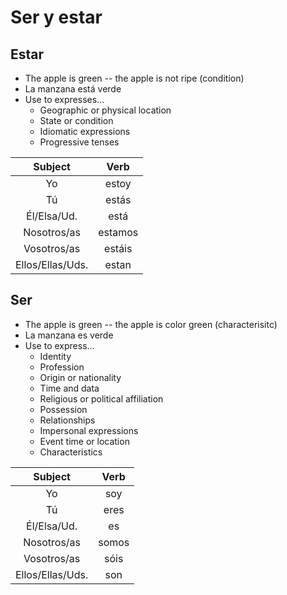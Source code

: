 # Ser y estar

## Estar

- The apple is green --  the apple is not ripe (condition)
- La manzana está verde
- Use to expresses...
    - Geographic or physical location
    - State or condition
    - Idiomatic expressions
    - Progressive tenses

| Subject | Verb |
|:-------:|:----:|
| Yo | estoy |
| Tú | estás |
| Él/Elsa/Ud. | está |
| Nosotros/as | estamos |
| Vosotros/as | estáis |
| Ellos/Ellas/Uds. | estan |

## Ser

- The apple is green -- the apple is color green (characterisitc)
- La manzana es verde
- Use to express...
    - Identity
    - Profession
    - Origin or nationality
    - Time and data
    - Religious or political affiliation
    - Possession
    - Relationships
    - Impersonal expressions
    - Event time or location
    - Characteristics

| Subject | Verb |
|:-------:|:----:|
| Yo | soy |
| Tú | eres |
| Él/Elsa/Ud. | es |
| Nosotros/as | somos |
| Vosotros/as | sóis |
| Ellos/Ellas/Uds. | son |